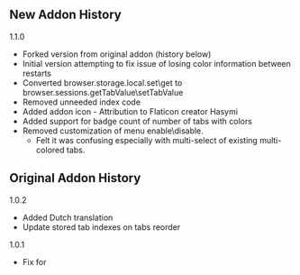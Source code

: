 ## New Addon History

1.1.0
- Forked version from original addon (history below)
- Initial version attempting to fix issue of losing color information between restarts
- Converted browser.storage.local.set\get to browser.sessions.getTabValue\setTabValue
- Removed unneeded index code
- Added addon icon - Attribution to Flaticon creator Hasymi
- Added support for badge count of number of tabs with colors
- Removed customization of menu enable\disable. 
  - Felt it was confusing especially with multi-select of existing multi-colored tabs.

## Original Addon History

1.0.2
- Added Dutch translation
- Update stored tab indexes on tabs reorder

1.0.1
- Fix for